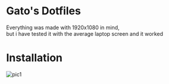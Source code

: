 # Gato's Dotfiles

Everything was made with 1920x1080 in mind,   
but i have tested it with the average laptop screen and it worked

# Installation

<img href="./screenshots/unknown.png" alt="pic1">
